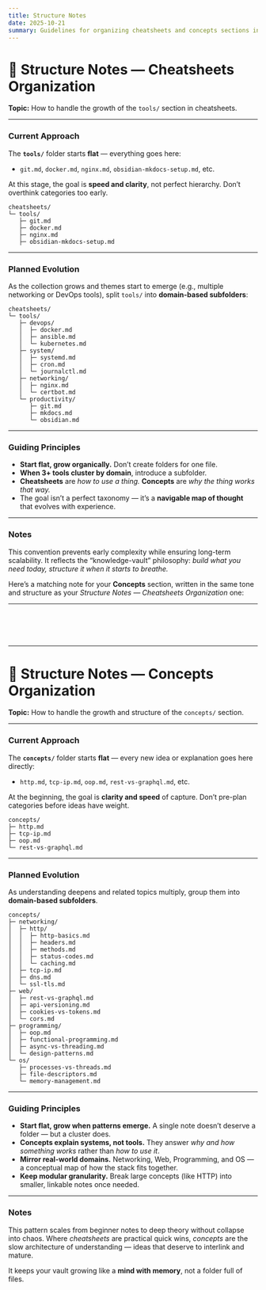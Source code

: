 ```yaml
---
title: Structure Notes 
date: 2025-10-21 
summary: Guidelines for organizing cheatsheets and concepts sections in the knowledge vault.
---
```



# 🧩 Structure Notes — Cheatsheets Organization

**Topic:** How to handle the growth of the `tools/` section in cheatsheets.

---

### Current Approach

The **`tools/`** folder starts **flat** — everything goes here:

* `git.md`, `docker.md`, `nginx.md`, `obsidian-mkdocs-setup.md`, etc.

At this stage, the goal is **speed and clarity**, not perfect hierarchy.
Don’t overthink categories too early.

```
cheatsheets/
└─ tools/
   ├─ git.md
   ├─ docker.md
   ├─ nginx.md
   ├─ obsidian-mkdocs-setup.md
```

---

### Planned Evolution

As the collection grows and themes start to emerge (e.g., multiple networking or DevOps tools),
split `tools/` into **domain-based subfolders**:

```
cheatsheets/
└─ tools/
   ├─ devops/
   │  ├─ docker.md
   │  ├─ ansible.md
   │  └─ kubernetes.md
   ├─ system/
   │  ├─ systemd.md
   │  ├─ cron.md
   │  └─ journalctl.md
   ├─ networking/
   │  ├─ nginx.md
   │  └─ certbot.md
   └─ productivity/
      ├─ git.md
      ├─ mkdocs.md
      └─ obsidian.md
```

---

### Guiding Principles

* **Start flat, grow organically.** Don’t create folders for one file.
* **When 3+ tools cluster by domain**, introduce a subfolder.
* **Cheatsheets** are *how to use a thing.*
  **Concepts** are *why the thing works that way.*
* The goal isn’t a perfect taxonomy — it’s a **navigable map of thought** that evolves with experience.

---

### Notes

This convention prevents early complexity while ensuring long-term scalability.
It reflects the “knowledge-vault” philosophy: *build what you need today, structure it when it starts to breathe.*


Here’s a matching note for your **Concepts** section, written in the same tone and structure as your *Structure Notes — Cheatsheets Organization* one:

---


```aiignore





```


---

# 🧠 Structure Notes — Concepts Organization

**Topic:** How to handle the growth and structure of the `concepts/` section.

---

### Current Approach

The **`concepts/`** folder starts **flat** — every new idea or explanation goes here directly:

* `http.md`, `tcp-ip.md`, `oop.md`, `rest-vs-graphql.md`, etc.

At the beginning, the goal is **clarity and speed** of capture.
Don’t pre-plan categories before ideas have weight.

```
concepts/
├─ http.md
├─ tcp-ip.md
├─ oop.md
└─ rest-vs-graphql.md
```

---

### Planned Evolution

As understanding deepens and related topics multiply, group them into **domain-based subfolders**.

```
concepts/
├─ networking/
│  ├─ http/
│  │  ├─ http-basics.md
│  │  ├─ headers.md
│  │  ├─ methods.md
│  │  ├─ status-codes.md
│  │  └─ caching.md
│  ├─ tcp-ip.md
│  ├─ dns.md
│  └─ ssl-tls.md
├─ web/
│  ├─ rest-vs-graphql.md
│  ├─ api-versioning.md
│  ├─ cookies-vs-tokens.md
│  └─ cors.md
├─ programming/
│  ├─ oop.md
│  ├─ functional-programming.md
│  ├─ async-vs-threading.md
│  └─ design-patterns.md
└─ os/
   ├─ processes-vs-threads.md
   ├─ file-descriptors.md
   └─ memory-management.md
```

---

### Guiding Principles

* **Start flat, grow when patterns emerge.**
  A single note doesn’t deserve a folder — but a cluster does.
* **Concepts explain systems, not tools.**
  They answer *why and how something works* rather than *how to use it*.
* **Mirror real-world domains.**
  Networking, Web, Programming, and OS — a conceptual map of how the stack fits together.
* **Keep modular granularity.**
  Break large concepts (like HTTP) into smaller, linkable notes once needed.

---

### Notes

This pattern scales from beginner notes to deep theory without collapse into chaos.
Where *cheatsheets* are practical quick wins, *concepts* are the slow architecture of understanding — ideas that deserve to interlink and mature.

It keeps your vault growing like a **mind with memory**, not a folder full of files.

